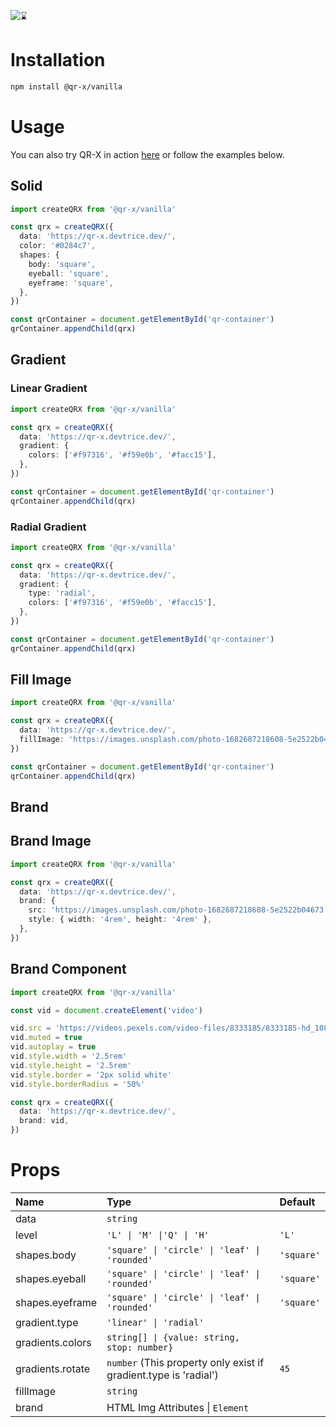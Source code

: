 ![⌛](https://github.com/devtrice/qr-x/assets/26962987/d97e00b9-ddf1-4af7-b1b4-35cd003492d8)

# Installation

```bash
npm install @qr-x/vanilla
```

# Usage

You can also try QR-X in action [here](https://qr-x.devtrice.dev/#playground) or follow the examples below.

## Solid

```ts
import createQRX from '@qr-x/vanilla'

const qrx = createQRX({
  data: 'https://qr-x.devtrice.dev/',
  color: '#0284c7',
  shapes: {
    body: 'square',
    eyeball: 'square',
    eyeframe: 'square',
  },
})

const qrContainer = document.getElementById('qr-container')
qrContainer.appendChild(qrx)
```

## Gradient

### Linear Gradient

```ts
import createQRX from '@qr-x/vanilla'

const qrx = createQRX({
  data: 'https://qr-x.devtrice.dev/',
  gradient: {
    colors: ['#f97316', '#f59e0b', '#facc15'],
  },
})

const qrContainer = document.getElementById('qr-container')
qrContainer.appendChild(qrx)
```

### Radial Gradient

```ts
import createQRX from '@qr-x/vanilla'

const qrx = createQRX({
  data: 'https://qr-x.devtrice.dev/',
  gradient: {
    type: 'radial',
    colors: ['#f97316', '#f59e0b', '#facc15'],
  },
})

const qrContainer = document.getElementById('qr-container')
qrContainer.appendChild(qrx)
```

## Fill Image

```ts
import createQRX from '@qr-x/vanilla'

const qrx = createQRX({
  data: 'https://qr-x.devtrice.dev/',
  fillImage: 'https://images.unsplash.com/photo-1682687218608-5e2522b04673',
})

const qrContainer = document.getElementById('qr-container')
qrContainer.appendChild(qrx)
```

## Brand

## Brand Image

```ts
import createQRX from '@qr-x/vanilla'

const qrx = createQRX({
  data: 'https://qr-x.devtrice.dev/',
  brand: {
    src: 'https://images.unsplash.com/photo-1682687218608-5e2522b04673',
    style: { width: '4rem', height: '4rem' },
  },
})
```

## Brand Component

```ts
import createQRX from '@qr-x/vanilla'

const vid = document.createElement('video')

vid.src = 'https://videos.pexels.com/video-files/8333185/8333185-hd_1080_1080_30fps.mp4'
vid.muted = true
vid.autoplay = true
vid.style.width = '2.5rem'
vid.style.height = '2.5rem'
vid.style.border = '2px solid white'
vid.style.borderRadius = '50%'

const qrx = createQRX({
  data: 'https://qr-x.devtrice.dev/',
  brand: vid,
})
```

# Props

| Name             | Type                                                             | Default    |
| :--------------- | :--------------------------------------------------------------- | :--------- |
| data             | `string`                                                         |            |
| level            | `'L' \| 'M' \|'Q' \| 'H'`                                        | `'L'`      |
| shapes.body      | `'square' \| 'circle' \| 'leaf' \| 'rounded'`                    | `'square'` |
| shapes.eyeball   | `'square' \| 'circle' \| 'leaf' \| 'rounded'`                    | `'square'` |
| shapes.eyeframe  | `'square' \| 'circle' \| 'leaf' \| 'rounded'`                    | `'square'` |
| gradient.type    | `'linear' \| 'radial'`                                           |            |
| gradients.colors | `string[] \| {value: string, stop: number}`                      |            |
| gradients.rotate | `number` (This property only exist if gradient.type is 'radial') | `45`       |
| fillImage        | `string`                                                         |            |
| brand            | HTML Img Attributes \| `Element`                                 |            |
